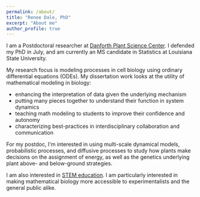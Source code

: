 ```yaml
---
permalink: /about/
title: "Renee Dale, PhD"
excerpt: "About me"
author_profile: true
---
```

I am a Postdoctoral researcher at [Danforth Plant Science Center](https://www.danforthcenter.org/). I defended my PhD in July, and am currently an MS candidate in Statistics at Louisiana State University. 

My research focus is modeling processes in cell biology using ordinary differential equations (ODEs). My dissertation work looks at the utility of mathematical modeling in biology: 
* enhancing the interpretation of data given the underlying mechanism
* putting many pieces together to understand their function in system dynamics
* teaching math modeling to students to improve their confidence and autonomy
* characterizing best-practices in interdisciplinary collaboration and communication

For my postdoc, I'm interested in using multi-scale dynamical models, probabilistic processes, and diffusive processes to study how plants make decisions on the assignment of energy, as well as the genetics underlying plant above- and below-ground strategies. 

I am also interested in [STEM education](https://rdale1.github.io/teaching/). I am particularly interested in making mathematical biology more accessible to experimentalists and the general public alike.
